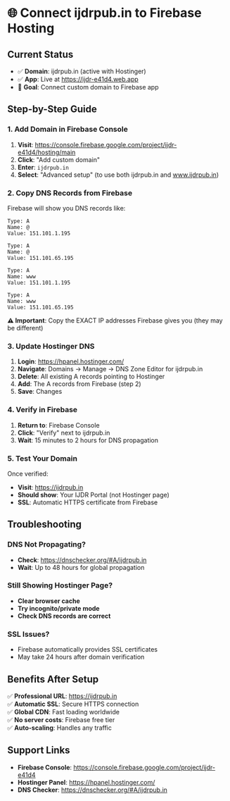 # 🌐 Connect ijdrpub.in to Firebase Hosting

## Current Status

- ✅ **Domain**: ijdrpub.in (active with Hostinger)
- ✅ **App**: Live at https://ijdr-e41d4.web.app
- 🔄 **Goal**: Connect custom domain to Firebase app

## Step-by-Step Guide

### 1. Add Domain in Firebase Console

1. **Visit**: https://console.firebase.google.com/project/ijdr-e41d4/hosting/main
2. **Click**: "Add custom domain"
3. **Enter**: `ijdrpub.in`
4. **Select**: "Advanced setup" (to use both ijdrpub.in and www.ijdrpub.in)

### 2. Copy DNS Records from Firebase

Firebase will show you DNS records like:

```
Type: A
Name: @
Value: 151.101.1.195

Type: A
Name: @
Value: 151.101.65.195

Type: A
Name: www
Value: 151.101.1.195

Type: A
Name: www
Value: 151.101.65.195
```

**⚠️ Important**: Copy the EXACT IP addresses Firebase gives you (they may be different)

### 3. Update Hostinger DNS

1. **Login**: https://hpanel.hostinger.com/
2. **Navigate**: Domains → Manage → DNS Zone Editor for ijdrpub.in
3. **Delete**: All existing A records pointing to Hostinger
4. **Add**: The A records from Firebase (step 2)
5. **Save**: Changes

### 4. Verify in Firebase

1. **Return to**: Firebase Console
2. **Click**: "Verify" next to ijdrpub.in
3. **Wait**: 15 minutes to 2 hours for DNS propagation

### 5. Test Your Domain

Once verified:

- **Visit**: https://ijdrpub.in
- **Should show**: Your IJDR Portal (not Hostinger page)
- **SSL**: Automatic HTTPS certificate from Firebase

## Troubleshooting

### DNS Not Propagating?

- **Check**: https://dnschecker.org/#A/ijdrpub.in
- **Wait**: Up to 48 hours for global propagation

### Still Showing Hostinger Page?

- **Clear browser cache**
- **Try incognito/private mode**
- **Check DNS records are correct**

### SSL Issues?

- Firebase automatically provides SSL certificates
- May take 24 hours after domain verification

## Benefits After Setup

✅ **Professional URL**: https://ijdrpub.in  
✅ **Automatic SSL**: Secure HTTPS connection  
✅ **Global CDN**: Fast loading worldwide  
✅ **No server costs**: Firebase free tier  
✅ **Auto-scaling**: Handles any traffic

## Support Links

- **Firebase Console**: https://console.firebase.google.com/project/ijdr-e41d4
- **Hostinger Panel**: https://hpanel.hostinger.com/
- **DNS Checker**: https://dnschecker.org/#A/ijdrpub.in
